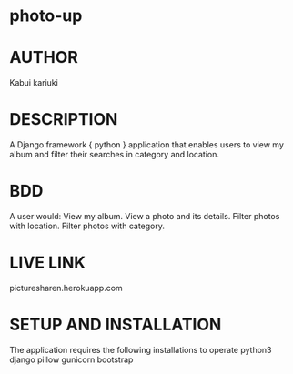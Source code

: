 # photo-up
# AUTHOR
Kabui kariuki

# DESCRIPTION
A Django framework { python } application that enables users to view my album and filter their searches in category and location.

# BDD
A user would:
View my album.
View a photo and its details.
Filter photos with location.
Filter photos with category.

# LIVE LINK
picturesharen.herokuapp.com

# SETUP AND INSTALLATION

The application requires the following installations to operate
python3
django
pillow
gunicorn
bootstrap
